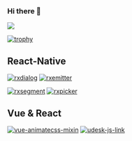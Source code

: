 ### Hi there 👋

<p float="left">
  <img src="https://github-readme-stats.vercel.app/api?username=srxboys&show_icons=true&icon_color=CE1D2D&text_color=718096&bg_color=ffffff&count_private=true" />
<!--
  <img src="https://github-readme-stats.vercel.app/api/top-langs/?username=srxboys&layout=compact" /> 
-->
</p>


[![trophy](https://github-profile-trophy.vercel.app/?username=srxboys)](https://github.com/ryo-ma/github-profile-trophy)


## React-Native
[![rxdialog](https://github-readme-stats.vercel.app/api/pin/?username=RXReactNative&repo=react-native-rxdialog)](https://github.com/RXReactNative/react-native-rxdialog)
[![rxemitter](https://github-readme-stats.vercel.app/api/pin/?username=RXReactNative&repo=react-native-rxemitter)](https://github.com/RXReactNative/react-native-rxemitter)

[![rxsegment](https://github-readme-stats.vercel.app/api/pin/?username=RXReactNative&repo=react-native-rxsegment)](https://github.com/RXReactNative/react-native-rxsegment)
[![rxpicker](https://github-readme-stats.vercel.app/api/pin/?username=RXReactNative&repo=react-native-rxpicker)](https://github.com/RXReactNative/react-native-rxpicker)

## Vue & React
[![vue-animatecss-mixin](https://github-readme-stats.vercel.app/api/pin/?username=cheere&repo=vue-animatecss-mixin)](https://github.com/cheere/vue-animatecss-mixin)
[![udesk-js-link](https://github-readme-stats.vercel.app/api/pin/?username=cheere&repo=udesk-js-link)](https://github.com/cheere/udesk-js-link)

<!--
**srxboys/srxboys** is a ✨ _special_ ✨ repository because its `README.md` (this file) appears on your GitHub profile.

Here are some ideas to get you started:

- 🔭 I’m currently working on ...
- 🌱 I’m currently learning ...
- 👯 I’m looking to collaborate on ...
- 🤔 I’m looking for help with ...
- 💬 Ask me about ...
- 📫 How to reach me: ...
- 😄 Pronouns: ...
- ⚡ Fun fact: ...
-->

